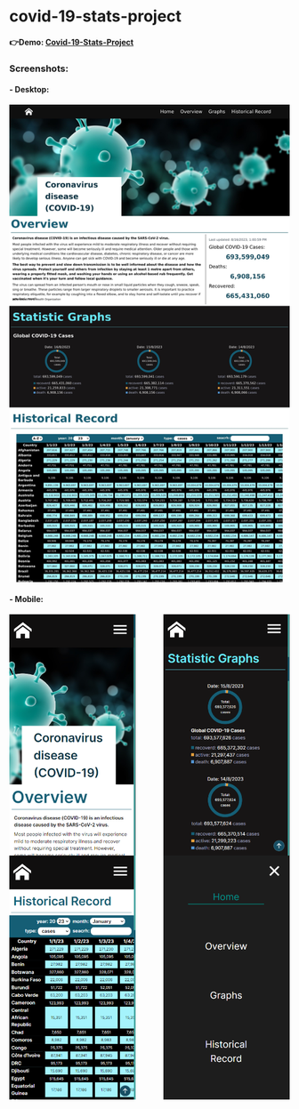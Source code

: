 ﻿# covid-19-stats-project

<h4>👉Demo: <a href="https://covid-19-stats-project-qnel.vercel.app/">Covid-19-Stats-Project</a></h4>

<h3>Screenshots:</h3>

<h4>- Desktop:</h4>
<img src="/src/img/covid-19-stats-project-qnel.vercel.app.jpg">

<h4>- Mobile:</h4>
<div style="display: flex; width: 100%; justify-content: space-between;">
<img src="/src/img/preview.png" style="width: 45%;">
<img src="/src/img/preview2.png" style="width: 45%;">
</div>

<div style="display: flex; width: 100%; justify-content: space-between;">
<img src="/src/img/preview3.png" style="width: 45%;">
<img src="/src/img/preview4.png" style="width: 45%;">
</div>

